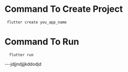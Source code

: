 # Command To Create Project
     flutter create you_app_name
# Command To Run
      flutter run

---jdjjndjjjkddodjd